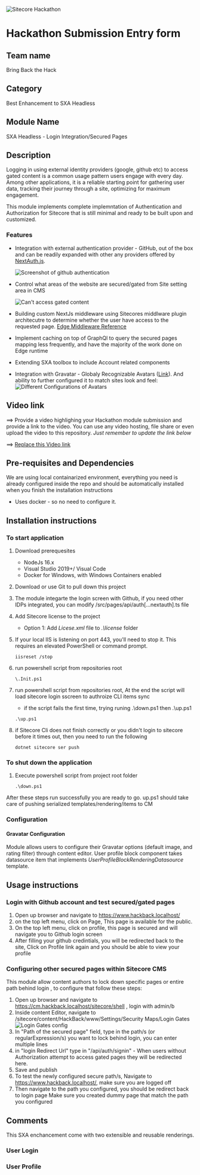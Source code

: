 ![Sitecore Hackathon](docs/images/hackathon.png)
# Hackathon Submission Entry form

## Team name
Bring Back the Hack

## Category
 Best Enhancement to SXA Headless
 
## Module Name
 SXA Headless - Login Integration/Secured Pages

## Description

Logging in using external identity providers (google, github etc) to access gated content is a common usage pattern users engage with every day.  Among other applications, it is a reliable starting point for gathering user data, tracking their journey through a site,  optimizing for maximum engagement.

This module implements complete implemntation of Authentication and Authorization for Sitecore that is still minimal and ready to be built upon and customized.

### Features
- Integration with external authentication provider - GitHub, out of the box and can be readily expanded with other any providers offered by [NextAuth.js](https://next-auth.js.org/).

  ![Screenshot of github authentication](docs/images/GitHubLogin.png?raw=true)

- Control what areas of the website are secured/gated from Site setting area in CMS

   ![Can't access gated content](docs/images/CantAccessGatedPage.png?raw=true)

- Building custom NextJs middleware using Sitecores middlware plugin architecutre to determine whether the user have access to the requested page. [Edge Middleware Reference](https://vercel.com/docs/concepts/functions/edge-middleware/middleware-api)

- Implement caching on top of GraphQl to query the secured pages mapping less frequently, and have the majority of the work done on Edge runtime
- Extending SXA toolbox to include Account related components
- Integration with Gravatar - Globaly Recognizable Avatars ([Link](https://en.gravatar.com/)).  And ability to further configured it to match sites look and feel:
    ![Different Configurations of Avatars](docs/images/Gravatars.png?raw=true)

## Video link
⟹ Provide a video highlighing your Hackathon module submission and provide a link to the video. You can use any video hosting, file share or even upload the video to this repository. _Just remember to update the link below_

⟹ [Replace this Video link](#video-link)

## Pre-requisites and Dependencies
We are using local containarized environment, everything you need is already configured inside the repo and should be automatically installed when you finish the installation instructions
- Uses docker - so no need to configure it.


## Installation instructions
### To start application

1. Download prerequesites
    * NodeJs 16.x
    * Visual Studio 2019+/ Visual Code
    * Docker for Windows, with Windows Containers enabled
2. Download or use Git to pull down this project
3. The module integarte the login screen with Github, if you need other IDPs integrated, you can modify /src/pages/api/auth[...nextauth].ts file
4. Add Sitecore license to the project
    * Option 1: Add _Licese.xml_ file to _.\license_ folder
5. If your local IIS is listening on port 443, you'll need to stop it. This requires an elevated PowerShell or command prompt.
   ```
   iisreset /stop
   ```
5. run powershell script from repositories root 
    ```
    \.Init.ps1
    ```
6. run powershell script from repositories root, At the end the script will load sitecore login sscreen to authroize CLI items sync
    - if the script fails the first time, trying runing .\down.ps1 then .\up.ps1

    ```
    .\up.ps1
    ```
7. if Sitecore Cli does not finish correctly or you didn't login to sitecore before it times out, then you need to run the following
    ```
    dotnet sitecore ser push
    ```
### To shut down the application
1. Execute powershell script from project root folder 
    ```
    .\down.ps1
    ```

After these steps run successfully you are ready to go. up.ps1 should take care of pushing serialized templates/rendering/items to CM


### Configuration

#### Gravatar Configuration
Module allows users to configure their Gravatar options (default image, and rating filter) through content editor.  User profile block component takes datasource item that implements _UserProfileBlockRenderingDatasource_ template.

## Usage instructions

### Login with Github account and test secured/gated pages
1. Open up browser and navigate to https://www.hackback.localhost/
2. on the top left menu, click on Page, This page is available for the public.
3. On the top left menu, click on profile, this page is secured and will navigate you to Github login screen
4. After filling your github credintials, you will be redirected back to the site, Click on Profile link again and you should be able to view your profile


### Configuring other secured pages within Sitecore CMS
This module allow content authors to lock down specific pages or entire path behind login , to configure that follow these steps:
1. Open up browser and navigate to https://cm.hackback.localhost/sitecore/shell , login with admin/b
2. Inside content Editor, navigate to /sitecore/content/HackBack/www/Settings/Security Maps/Login Gates
![Login Gates config](docs/images/ConfigureSecuredPages.png)
3. In "Path of the secured page" field, type in the path/s (or regularExpression/s) you want to lock behind login, you can enter multiple lines
4. in "login Redirect Url" type in "/api/auth/signin" - When users without Authorization attempt to access gated pages they will be redirected here.
5. Save and publish
6. To test the newly configured secure path/s, Navigate to https://www.hackback.localhost/, make sure you are logged off
7. Then navigate to the path you configured, you should be redirect back to login page
    Make sure you created dummy page that match the path you configured

## Comments
This SXA enchancement come with two extensible and reusable renderings.
### User Login

### User Profile
